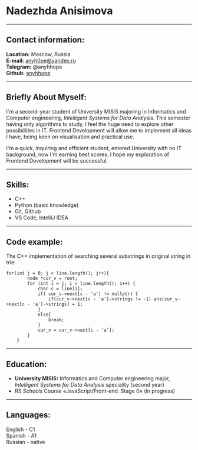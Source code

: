 # Nadezhda Anisimova
***
## Contact information:  
**Location:** Moscow, Russia  
**E-mail:** anyh0pe@yandex.ru  
**Telegram:** @anyhhope  
**Github:** [anyhhope](https://github.com/anyhhope)

***
## Briefly About Myself:
I'm a second-year student of University MISIS majoring in Informatics and Computer engineering, *Intelligent Systems for Data Analysis*. This semester having only algorithms to study, I feel the huge need to explore other possibilities in IT. Frontend Development will allow me to implement all ideas I have, being keen on visualisation and practical use.  

I'm a quick, inquiring and efficient student, entered University with no IT background, now I'm earning best scores. I hope my exploration of Frontend Development will be successful. 
***
## Skills:
* C++  
* Python (basic knowledge)  
* Git, Github  
* VS Code, IntelliJ IDEA
***
## Code example:
The C++ implementation of searching several substrings in original string in trie:
```
for(int j = 0; j < line.length(); j++){
        node *cur_v = root;
        for (int i = j; i < line.length(); i++) {
            char c = line[i];
            if( cur_v->next[c - 'a'] != nullptr) {
                if(cur_v->next[c - 'a']->strings != -1) ans[cur_v->next[c - 'a']->strings] = 1;
            }
            else{
                break;
            }
            cur_v = cur_v->next[c - 'a'];
        }
    }
```
***
## Education:
* **University MISIS:** Informatics and Computer engineering major, *Intelligent Systems for Data Analysis* speciality (second year)  
* RS Schools Course «JavaScript/Front-end. Stage 0» (in progress)

***
## Languages:
English - C1   
Spanish - A1  
Russian - native
